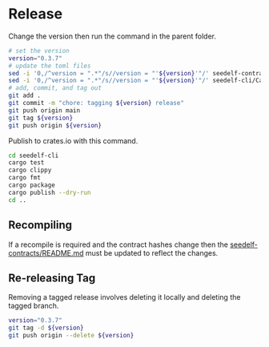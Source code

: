# Release

Change the version then run the command in the parent folder.

```bash
# set the version
version="0.3.7"
# update the toml files
sed -i '0,/^version = ".*"/s//version = "'${version}'"/' seedelf-contracts/aiken.toml
sed -i '0,/^version = ".*"/s//version = "'${version}'"/' seedelf-cli/Cargo.toml
# add, commit, and tag out
git add .
git commit -m "chore: tagging ${version} release"
git push origin main
git tag ${version}
git push origin ${version}
```

Publish to crates.io with this command.

```bash
cd seedelf-cli
cargo test
cargo clippy
cargo fmt
cargo package
cargo publish --dry-run
cd ..
```

## Recompiling

If a recompile is required and the contract hashes change then the [seedelf-contracts/README.md](./seedelf-contracts/README.md) must be updated to reflect the changes. 

## Re-releasing Tag

Removing a tagged release involves deleting it locally and deleting the tagged branch.

```bash
version="0.3.7"
git tag -d ${version}
git push origin --delete ${version}
```
